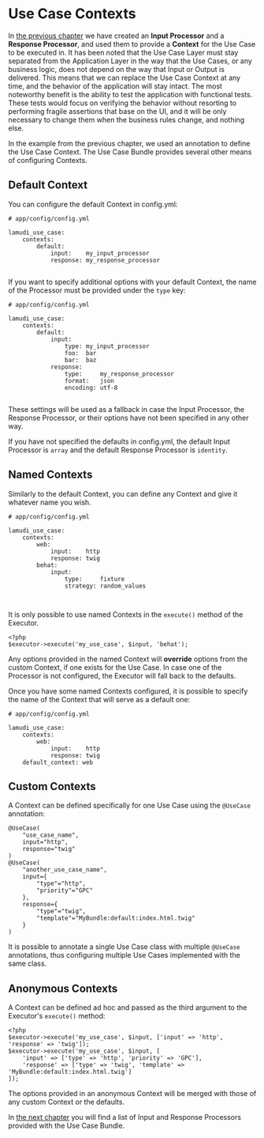 # Use Case Contexts
In [the previous chapter](02-use-cases-in-symfony.md) we have created an **Input Processor** and a **Response Processor**, 
and used them to provide a **Context** for the Use Case to be executed in.  It has been noted that the Use Case Layer must 
stay separated from the Application Layer in the way that the Use Cases, or any business logic, does not depend on the way 
that Input or Output is delivered. This means that we can replace the Use Case Context at any time, and the behavior of 
the application will stay intact. The most noteworthy benefit is the ability to test the application with functional tests. 
These tests would focus on verifying the behavior without resorting to performing fragile assertions that base on the UI, 
and it will be only necessary to change them when the business rules change, and nothing else.

In the example from the previous chapter, we used an annotation to define the Use Case Context. The Use Case Bundle 
provides several other means of configuring Contexts.

## Default Context
You can configure the default Context in config.yml:

```
# app/config/config.yml

lamudi_use_case:
    contexts:
        default:
            input:    my_input_processor
            response: my_response_processor
    
```

If you want to specify additional options with your default Context, the name of the Processor must be provided under the ```type``` key:

```
# app/config/config.yml

lamudi_use_case:
    contexts:
        default:
            input:    
                type: my_input_processor
                foo:  bar
                bar:  baz
            response: 
                type:     my_response_processor
                format:   json
                encoding: utf-8
    
```

These settings will be used as a fallback in case the Input Processor, the Response Processor, or their options have 
not been specified in any other way.

If you have not specified the defaults in config.yml, the default Input Processor is ```array``` and the default 
Response Processor is ```identity```.

## Named Contexts
Similarly to the default Context, you can define any Context and give it whatever name you wish. 

```
# app/config/config.yml

lamudi_use_case:
    contexts:
        web:
            input:    http
            response: twig
        behat:
        	input:
        	    type:     fixture
        	    strategy: random_values
        	    
    
```

It is only possible to use named Contexts in the ```execute()``` method of the Executor.

```
<?php
$executor->execute('my_use_case', $input, 'behat');
```
Any options provided in the named Context will **override** options from the custom Context, if one exists for the 
Use Case. In case one of the Processor is not configured, the Executor will fall back to the defaults.

Once you have some named Contexts configured, it is possible to specify the name of the Context that will serve as a default one:

```
# app/config/config.yml

lamudi_use_case:
    contexts:
        web:
            input:    http
            response: twig
    default_context: web

```

## Custom Contexts

A Context can be defined specifically for one Use Case using the ```@UseCase``` annotation:

```
@UseCase(
    "use_case_name",
    input="http",
    response="twig"
)
@UseCase(
    "another_use_case_name",
    input={
        "type"="http",
        "priority"="GPC"
    },
    response={
        "type"="twig",
        "template"="MyBundle:default:index.html.twig"
    }
)
```
It is possible to annotate a single Use Case class with multiple ```@UseCase``` annotations, thus configuring multiple 
Use Cases implemented with the same class.


## Anonymous Contexts

A Context can be defined ad hoc and passed as the third argument to the Executor's ```execute()``` method:

```
<?php
$executor->execute('my_use_case', $input, ['input' => 'http', 'response' => 'twig']);
$executor->execute('my_use_case', $input, [
    'input' => ['type' => 'http', 'priority' => 'GPC'], 
    'response' => ['type' => 'twig', 'template' => 'MyBundle:default:index.html.twig']
]);
```
The options provided in an anonymous Context will be merged with those of any custom Context or the defaults.

In [the next chapter](04-toolkit.md) you will find a list of Input and Response Processors provided with the Use Case Bundle.

